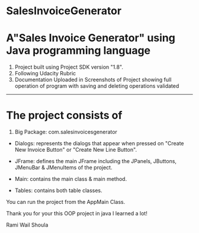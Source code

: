 # SalesInvoiceGenerator

# A"Sales Invoice Generator" using Java programming language

1) Project built using Project SDK version "1.8".
2) Following Udacity Rubric
3) Documentation Uploaded in Screenshots of Project showing full operation of program with saving and deleting operations validated
____________________________________________________________________

# The project consists of
1) Big Package: com.salesinvoicesgenerator

- Dialogs: represents the dialogs that appear when pressed on "Create New Invoice Button" or "Create New Line Button".

- JFrame: defines the main JFrame including the JPanels, JButtons, JMenuBar & JMenuItems of the project.

- Main: contains the main class & main method.

- Tables: contains both table classes.


You can run the project from the AppMain Class.

Thank you for your this OOP project in java I learned a lot! 

Rami Wail Shoula 
